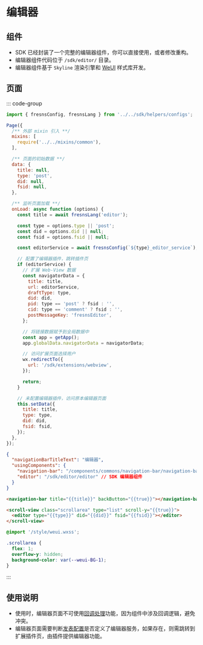# 编辑器

## 组件

- SDK 已经封装了一个完整的编辑器组件，你可以直接使用，或者修改重构。
- 编辑器组件代码位于 `/sdk/editor/` 目录。
- 编辑器组件基于 `Skyline` 渲染引擎和 [WeUI](https://github.com/Tencent/weui-wxss) 样式库开发。

## 页面

::: code-group
```js [index.js]
import { fresnsConfig, fresnsLang } from '../../sdk/helpers/configs';

Page({
  /** 外部 mixin 引入 **/
  mixins: [
    require('../../mixins/common'),
  ],

  /** 页面的初始数据 **/
  data: {
    title: null,
    type: 'post',
    did: null,
    fsid: null,
  },

  /** 监听页面加载 **/
  onLoad: async function (options) {
    const title = await fresnsLang('editor');

    const type = options.type || 'post';
    const did = options.did || null;
    const fsid = options.fsid || null;

    const editorService = await fresnsConfig(`${type}_editor_service`);

    // 配置了编辑器插件，跳转插件页
    if (editorService) {
      // 扩展 Web-View 数据
      const navigatorData = {
        title: title,
        url: editorService,
        draftType: type,
        did: did,
        pid: type == 'post' ? fsid : '',
        cid: type == 'comment' ? fsid : '',
        postMessageKey: 'fresnsEditor',
      };

      // 将链接数据赋予到全局数据中
      const app = getApp();
      app.globalData.navigatorData = navigatorData;

      // 访问扩展页面选择用户
      wx.redirectTo({
        url: '/sdk/extensions/webview',
      });

      return;
    }

    // 未配置编辑器插件，访问原本编辑器页面
    this.setData({
      title: title,
      type: type,
      did: did,
      fsid: fsid,
    });
  },
});
```

```json [index.json]
{
  "navigationBarTitleText": "编辑器",
  "usingComponents": {
    "navigation-bar": "/components/commons/navigation-bar/navigation-bar",
    "editor": "/sdk/editor/editor" // SDK 编辑器组件
  }
}
```

```html [index.wxml]
<navigation-bar title="{{title}}" backButton="{{true}}"></navigation-bar>

<scroll-view class="scrollarea" type="list" scroll-y="{{true}}">
  <editor type="{{type}}" did="{{did}}" fsid="{{fsid}}"></editor>
</scroll-view>
```

```css [index.wxss]
@import '/style/weui.wxss';

.scrollarea {
  flex: 1;
  overflow-y: hidden;
  background-color: var(--weui-BG-1);
}
```
:::

## 使用说明

- 使用时，编辑器页面不可使用[回调处理](extensions.md#回调处理)功能，因为组件中涉及回调逻辑，避免冲突。
- 编辑器页面需要判断[发表配置](../../reference/configs.md#发表配置)是否定义了编辑器服务，如果存在，则需跳转到扩展插件页，由插件提供编辑器功能。
